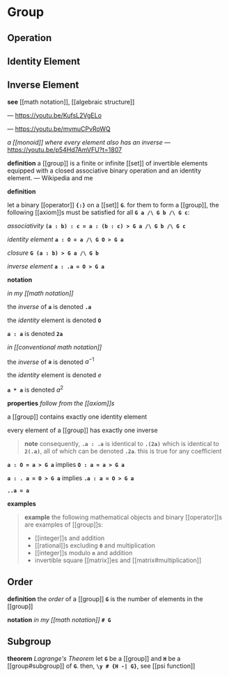 # Group

## Operation

## Identity Element

## Inverse Element

**see** [[math notation]], [[algebraic structure]]

&mdash; <https://youtu.be/KufsL2VgELo>

&mdash; <https://youtu.be/mvmuCPvRoWQ>

_a [[monoid]] where every element also has an inverse_ &mdash; <https://youtu.be/p54Hd7AmVFU?t=1807>

**definition** a [[group]] is a finite or infinite [[set]] of invertible elements equipped with a closed associative binary operation and an identity element. &mdash; Wikipedia and me

**definition**

let a binary [[operator]] **`{:}`** on a [[set]] **`G`**. for them to form a [[group]], the following [[axiom]]s must be satisfied for all **`G a /\ G b /\ G c`**:

_associativity_ **`(a : b) : c = a : (b : c) > G a /\ G b /\ G c`**

_identity element_ **`a : O = a /\ G O > G a`**

_closure_ **`G (a : b) > G a /\ G b`**

_inverse element_ **`a : .a = O > G a`**

**notation**

_in my [[math notation]]_

the _inverse_ of **`a`** is denoted **`.a`**

the _identity_ element is denoted **`O`**

**`a : a`** is denoted **`2a`**

_in [[conventional math notation]]_

the _inverse_ of **`a`** is denoted $a^{-1}$

the _identity_ element is denoted $e$

**`a * a`** is denoted $a^2$

**properties** _follow from the [[axiom]]s_

a [[group]] contains exactly one identity element

every element of a [[group]] has exactly one inverse

> **note** consequently, **`.a : .a`** is identical to **`.(2a)`** which is identical to **`2(.a)`**, all of which can be denoted **`.2a`**. this is true for any coefficient

**`a : O = a > G a`** implies **`O : a = a > G a`**

**`a : . a = O > G a`** implies **`.a : a = O > G a`**

**`..a = a`**

**examples**

> **example** the following mathematical objects and binary [[operator]]s are examples of [[group]]s:
>
> - [[integer]]s and addition
> - [[rational]]s excluding **`0`** and multiplication
> - [[integer]]s modulo **`n`** and addition
> - invertible square [[matrix]]es and [[matrix#multiplication]]

## Order

**definition** the _order_ of a [[group]] **`G`** is the number of elements in the [[group]]

**notation** _in my [[math notation]]_ **`# G`**

## Subgroup

**theorem** _Lagrange's Theorem_ let **`G`** be a [[group]] and **`H`** be a [[group#subgroup]] of **`G`**. then, **`\y # {H -| G}`**, see [[psi function]]
